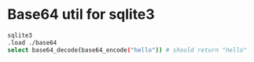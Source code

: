 # Base64 util for sqlite3

```bash
sqlite3
.load ./base64
select base64_decode(base64_encode("hello")) # should return "hello"
```
